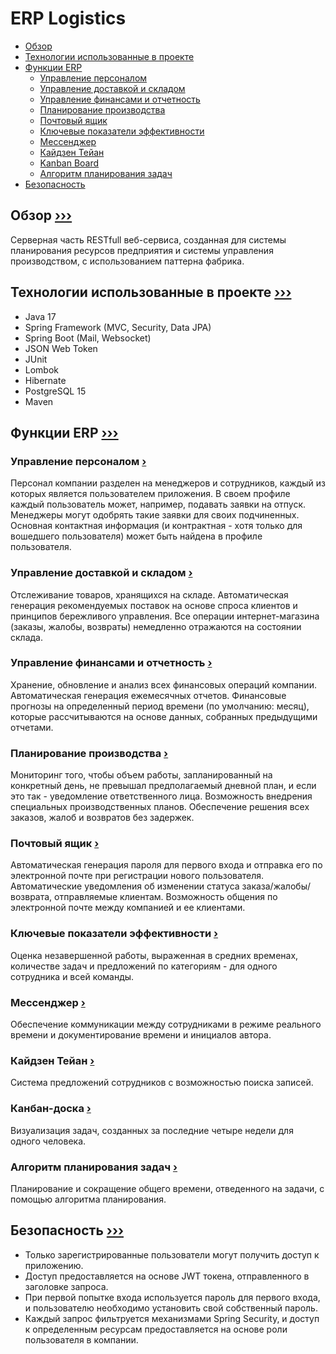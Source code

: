 # <a name="0">ERP Logistics</a>

- [Обзор](#1)
- [Технологии использованные в проекте](#2)
- [Функции ERP](#3)
    - [Управление персоналом](#3.1)
    - [Управление доставкой и складом](#3.2)
    - [Управление финансами и отчетность](#3.3)
    - [Планирование производства](#3.4)
    - [Почтовый ящик](#3.5)
    - [Ключевые показатели эффективности](#3.6)
    - [Мессенджер](#3.7)
    - [Кайдзен Тейан](#3.8)
    - [Kanban Board](#3.9)
    - [Алгоритм планирования задач](#3.10)
- [Безопасность](#4)

## <a name="1">Обзор</a> [&#8250;&#8250;&#8250;](#0)

Серверная часть RESTfull веб-сервиса, созданная для системы планирования ресурсов предприятия и системы управления производством, с использованием паттерна фабрика.

## <a name="2">Технологии использованные в проекте</a> [&#8250;&#8250;&#8250;](#0)

- Java 17
- Spring Framework (MVC, Security, Data JPA)
- Spring Boot (Mail, Websocket)
- JSON Web Token
- JUnit
- Lombok
- Hibernate
- PostgreSQL 15
- Maven

## <a name="3">Функции ERP</a> [&#8250;&#8250;&#8250;](#0)

### <a name="3.1">Управление персоналом</a> [&#8250;](#0)

Персонал компании разделен на менеджеров и сотрудников, каждый из которых является пользователем приложения. В своем профиле каждый пользователь может, например, подавать заявки на отпуск. Менеджеры могут одобрять такие заявки для своих подчиненных. Основная контактная информация (и контрактная - хотя только для вошедшего пользователя) может быть найдена в профиле пользователя.

### <a name="3.2">Управление доставкой и складом</a> [&#8250;](#0)

Отслеживание товаров, хранящихся на складе. Автоматическая генерация рекомендуемых поставок на основе спроса клиентов и принципов бережливого управления. Все операции интернет-магазина (заказы, жалобы, возвраты) немедленно отражаются на состоянии склада.

### <a name="3.3">Управление финансами и отчетность</a> [&#8250;](#0)

Хранение, обновление и анализ всех финансовых операций компании. Автоматическая генерация ежемесячных отчетов. Финансовые прогнозы на определенный период времени (по умолчанию: месяц), которые рассчитываются на основе данных, собранных предыдущими отчетами.

### <a name="3.4">Планирование производства</a> [&#8250;](#0)

Мониторинг того, чтобы объем работы, запланированный на конкретный день, не превышал предполагаемый дневной план, и если это так - уведомление ответственного лица. Возможность внедрения специальных производственных планов. Обеспечение решения всех заказов, жалоб и возвратов без задержек.

### <a name="3.5">Почтовый ящик</a> [&#8250;](#0)

Автоматическая генерация пароля для первого входа и отправка его по электронной почте при регистрации нового пользователя. Автоматические уведомления об изменении статуса заказа/жалобы/возврата, отправляемые клиентам. Возможность общения по электронной почте между компанией и ее клиентами.

### <a name="3.6">Ключевые показатели эффективности</a> [&#8250;](#0)

Оценка незавершенной работы, выраженная в средних временах, количестве задач и предложений по категориям - для одного сотрудника и всей команды.

### <a name="3.7">Мессенджер</a> [&#8250;](#0)

Обеспечение коммуникации между сотрудниками в режиме реального времени и документирование времени и инициалов автора.

### <a name="3.8">Кайдзен Тейан</a> [&#8250;](#0)

Система предложений сотрудников с возможностью поиска записей.

### <a name="3.9">Канбан-доска</a> [&#8250;](#0)

Визуализация задач, созданных за последние четыре недели для одного человека.

### <a name="3.10">Алгоритм планирования задач</a> [&#8250;](#0)

Планирование и сокращение общего времени, отведенного на задачи, с помощью алгоритма планирования.

## <a name="4">Безопасность</a> [&#8250;&#8250;&#8250;](#0)

- Только зарегистрированные пользователи могут получить доступ к приложению.
- Доступ предоставляется на основе JWT токена, отправленного в заголовке запроса.
- При первой попытке входа используется пароль для первого входа, и пользователю необходимо установить свой собственный пароль.
- Каждый запрос фильтруется механизмами Spring Security, и доступ к определенным ресурсам предоставляется на основе роли пользователя в компании.
